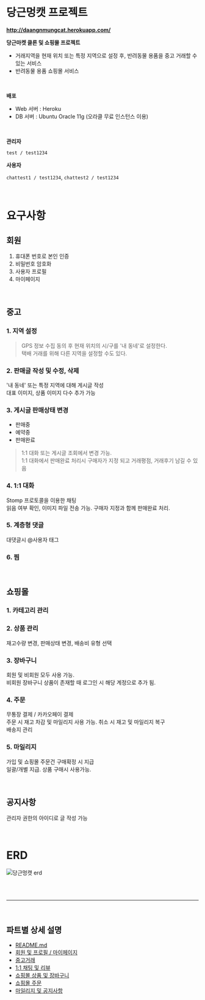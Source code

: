 # 당근멍캣 프로젝트
**http://daangnmungcat.herokuapp.com/**

**당근마켓 클론 및 쇼핑몰 프로젝트**

- 거래지역을 현재 위치 또는 특정 지역으로 설정 후, 반려동물 용품을 중고 거래할 수 있는 서비스
- 반려동물 용품 쇼핑몰 서비스


<br>

**배포**
- Web 서버 : Heroku
- DB 서버 : Ubuntu Oracle 11g (오라클 무료 인스턴스 이용)

<br>

**관리자**

`test / test1234`

**사용자**

`chattest1 / test1234`, `chattest2 / test1234`

</br>

# 요구사항

## 회원
1. 휴대폰 번호로 본인 인증
2. 비밀번호 암호화
3. 사용자 프로필
4. 마이페이지

<br>

## 중고

### 1. 지역 설정

>GPS 정보 수집 동의 후 현재 위치의 시/구를 '내 동네'로 설정한다.  
택배 거래를 위해 다른 지역을 설정할 수도 있다.
　

### 2. 판매글 작성 및 수정, 삭제
'내 동네' 또는 특정 지역에 대해 게시글 작성  
대표 이미지, 상품 이미지 다수 추가 가능

### 3. 게시글 판매상태 변경
- 판매중
- 예약중
- 판매완료
>1:1 대화 또는 게시글 조회에서 변경 가능.  
1:1 대화에서 판매완료 처리시 구매자가 지정 되고 거래평점, 거래후기 남길 수 있음


### 4. 1:1 대화

Stomp 프로토콜을 이용한 채팅  
읽음 여부 확인, 이미지 파일 전송 가능. 구매자 지정과 함께 판매완료 처리.


### 5. 계층형 댓글

대댓글시 @사용자 태그

### 6. 찜

<br>

## 쇼핑몰

### 1. 카테고리 관리

### 2. 상품 관리

재고수량 변경, 판매상태 변경, 배송비 유형 선택

### 3. 장바구니

회원 및 비회원 모두 사용 가능.  
비회원 장바구니 상품이 존재할 때 로그인 시 해당 계정으로 추가 됨.

### 4. 주문
무통장 결제 / 카카오페이 결제  
주문 시 재고 차감 및 마일리지 사용 가능. 취소 시 재고 및 마일리지 복구  
배송지 관리

### 5. 마일리지
가입 및 쇼핑몰 주문건 구매확정 시 지급  
일괄/개별 지급. 상품 구매시 사용가능.

<br>

## 공지사항
관리자 권한의 아이디로 글 작성 가능

<br>

# ERD
![당근멍캣 erd](https://user-images.githubusercontent.com/75772990/114294263-55ead980-9ad8-11eb-9b54-949b4b1f04de.jpg)

<br>
<br>

-------------------

<br>

## 파트별 상세 설명
- [README.md](https://github.com/ssuktteok/daangnmungcat#readme)
- [회원 및 프로필 / 마이페이지](https://github.com/ssuktteok/daangnmungcat/blob/master/documents/member_view.md)
- [중고거래](https://github.com/ssuktteok/daangnmungcat/blob/master/documents/joongo_view.md)
- [1:1 채팅 및 리뷰](https://github.com/ssuktteok/daangnmungcat/blob/master/documents/chat_review_view.md)
- [쇼핑몰 상품 및 장바구니](https://github.com/ssuktteok/daangnmungcat/blob/master/documents/mall_pdt_cart_view.md)
- [쇼핑몰 주문](https://github.com/ssuktteok/daangnmungcat/blob/master/documents/order_view.md)
- [마일리지 및 공지사항](https://github.com/ssuktteok/daangnmungcat/blob/master/documents/mileage_notice_view.md)


